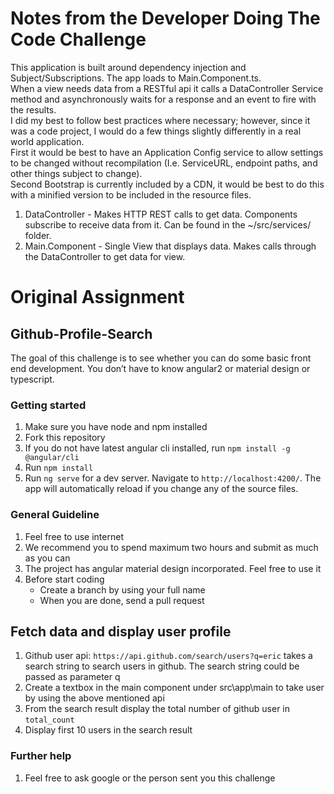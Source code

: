 # Notes from the Developer Doing The Code Challenge
This application is built around dependency injection and Subject/Subscriptions.  The app loads to Main.Component.ts.  
When a view needs data from a RESTful api it calls a DataController Service method and asynchronously waits for a response and an event to fire with the results.  
I did my best to follow best practices where necessary; however, since it was a code project, I would do a few things slightly differently in a real world application.  
First it would be best to have an Application Config service to allow settings to be changed without recompilation (I.e. ServiceURL, endpoint paths, and other things subject to change).  
Second Bootstrap is currently included by a CDN, it would be best to do this with a minified version to be included in the resource files.



1.  DataController - Makes HTTP REST calls to get data.  Components subscribe to receive data from it.  Can be found in the ~/src/services/ folder.
2.	Main.Component - Single View that displays data.  Makes calls through the DataController to get data for view.







# Original Assignment

## Github-Profile-Search
The goal of this challenge is to see whether you can do some basic front end development. You don’t have to know angular2 or material design or typescript. 


### Getting started
1.  Make sure you have node  and npm installed
1.  Fork this repository 
1.  If you do not have latest angular cli installed, run `npm install -g @angular/cli`
2.	Run `npm install`
3.	Run `ng serve` for a dev server. Navigate to `http://localhost:4200/`. The app will automatically reload if you change any of the source files.

### General Guideline
1.  Feel free to use internet
3.  We recommend you to spend maximum two hours and submit as much as you can
2.  The project has angular material design incorporated. Feel free to use it 
1.  Before start coding 
    *   Create a branch by using your full name
    *   When you are done, send a pull request



## Fetch data and display user profile
1.	Github user api: `https://api.github.com/search/users?q=eric` takes a search string to search users in github. The search string could be passed as parameter q
4.	Create a textbox in the main component under src\app\main to take user by using the above mentioned api
5.	From the search result display the total number of github user in `total_count`
6.  Display first 10 users in the search result


### Further help
1.  Feel free to ask google or the person sent you this challenge

